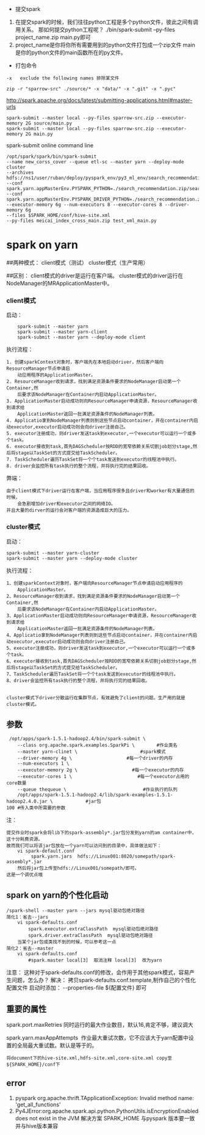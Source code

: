 - 提交spark  
1. 在提交spark的时候，我们往往python工程是多个python文件，彼此之间有调用关系。
那如何提交python工程呢？
./bin/spark-submit –py-files project_name.zip main.py即可
2. project_name是你将你所有需要用到的python文件打包成一个zip文件
main是你的python文件的main函数所在的py文件。

- 打包命令
```
-x   exclude the following names 排除某文件
```
```
zip -r "sparrow-src" ./source/* -x "data/" -x ".git" -x ".pyc"
```
http://spark.apache.org/docs/latest/submitting-applications.html#master-urls
```
spark-submit --master local --py-files sparrow-src.zip --executor-memory 2G source/main.py
spark-submit --master local --py-files sparrow-src.zip --executor-memory 2G main.py

```
spark-submit online command line
```
/opt/spark/spark/bin/spark-submit 
--name new_corss_cover --queue etl-sc --master yarn --deploy-mode cluster 
--archives hdfs://ns1/user/ruban/deploy/pyspark_env/py3_ml_env/search_recommendation.zip 
--conf spark.yarn.appMasterEnv.PYSPARK_PYTHON=./search_recommendation.zip/search_recommendation/bin/python 
--conf spark.yarn.appMasterEnv.PYSPARK_DRIVER_PYTHON=./search_recommendation.zip/search_recommendation/bin/python 
--executor-memory 6g --num-executors 8 --executor-cores 8 --driver-memory 6g 
--files $SPARK_HOME/conf/hive-site.xml 
--py-files meicai_index_cross_main.zip test_xml_main.py 
```

# spark on yarn
##两种模式：
    client模式（测试）
    cluster模式（生产常用）
    
##区别：
    client模式的driver是运行在客户端。
    cluster模式的driver运行在NodeManager的MRApplicationMaster中。
 
 
### client模式
启动：
```
    spark-submit --master yarn
    spark-submit --master yarn-client
    spark-submit --master yarn --deploy-mode client
```
 
 
执行流程：

    1. 创建sparkContext对象时，客户端先在本地启动driver，然后客户端向ResourceManager节点申请启
        动应用程序的ApplicationMaster。
    2. ResourceManager收到请求，找到满足资源条件要求的NodeManager启动第一个Container,然
        后要求该NodeManager在Container内启动ApplicationMaster。
    3. ApplicationMaster启动成功则向ResourceManager申请资源，ResourceManager收到请求给
        ApplicationMaster返回一批满足资源条件的NodeManager列表。
    4. Applicatio拿到NodeManager列表则到这些节点启动container，并在container内启动executor,executor启动成功则会向driver注册自己。
    5. executor注册成功，则driver发送task到executor,一个executor可以运行一个或多个task。
    6. executor接收到task,首先DAGScheduler按RDD的宽窄依赖关系切割job划分stage,然后将stage以TaskSet的方式提交给TaskScheduler。
    7. TaskScheduler遍历TaskSet将一个个task发送到executor的线程池中执行。
    8. driver会监控所有task执行的整个流程，并将执行完的结果回收。
 
弊端：

    由于client模式下driver运行在客户端，当应用程序很多且driver和worker有大量通信的时候，
        会急剧增加driver和executor之间的网络IO。
    并且大量的dirver的运行会对客户端的资源造成巨大的压力。
 
 
### cluster模式
启动：

    spark-submit --master yarn-cluster
    spark-submit --master yarn --deploy-mode cluster
  
执行流程：

    1、创建sparkContext对象时，客户端向ResourceManager节点申请启动应用程序的
        ApplicationMaster。
    2、ResourceManager收到请求，找到满足资源条件要求的NodeManager启动第一个Container,然
        后要求该NodeManager在Container内启动ApplicationMaster。
    3、ApplicationMaster启动成功则向ResourceManager申请资源，ResourceManager收到请求给
        ApplicationMaster返回一批满足资源条件的NodeManager列表。
    4、Applicatio拿到NodeManager列表则到这些节点启动container，并在container内启动executor,executor启动成功则会向driver注册自己。
    5、executor注册成功，则driver发送task到executor,一个executor可以运行一个或多个task。
    6、executor接收到task,首先DAGScheduler按RDD的宽窄依赖关系切割job划分stage,然后将stage以TaskSet的方式提交给TaskScheduler。
    7、TaskScheduler遍历TaskSet将一个个task发送到executor的线程池中执行。
    8、driver会监控所有task执行的整个流程，并将执行完的结果回收。
 
 
    cluster模式下driver分散运行在集群节点，有效避免了client的问题。生产用的就是cluster模式。
 
## 参数
```
 /opt/apps/spark-1.5.1-hadoop2.4/bin/spark-submit \
    --class org.apache.spark.examples.SparkPi \        #作业类名
    --master yarn-clinet \                       #spark模式
    --driver-memory 4g \                    #每一个driver的内存
    --num-executors 1 \
    --executor-memory 2g \                    #每一个executor的内存
    --executor-cores 1 \                        #每一个executor占用的core数量
    --queue thequeue \                            #作业执行的队列
    /opt/apps/spark-1.5.1-hadoop2.4/lib/spark-examples-1.5.1-hadoop2.4.0.jar \            #jar包
100 #传入类中所需要的参数
```
注：

    提交作业时spark会将lib下的spark-assembly*.jar包分发到yarn的am container中，这十分耗费资源。
    故而我们可以将该jar包放在一个yarn可以访问到的目录中，具体做法如下：
        vi spark-default.conf  
             spark.yarn.jars  hdfs://Linux001:8020/somepath/spark-assembly*.jar
        然后将jar包上传至hdfs://Linux001/somepath/即可。
    这是一个调优点哦
## spark on yarn的个性化启动
    /spark-shell --master yarn --jars mysql驱动包绝对路径
    简化1：省去--jars
        vi spark-defaults.conf  
            spark.executor.extraClassPath  mysql驱动包绝对路径
            spark.driver.extraClassPath  mysql驱动包绝对路径
        当某个jar包或类找不到的时候，可以参考这一点
    简化2：省去--master
        vi spark-defaults.conf
            #spark.master local[3]  取消注释 local[3]  改为yarn
注意：
    这种对于spark-defaults.conf的修改，会作用于其他spark模式，容易产生问题，怎么办？
解决：
    拷贝spark-defaults.conf.template,制作自己的个性化配置文件
    启动时添加：
        --properties-file ${配置文件}  即可
 
 
## 重要的属性
spark.port.maxRetries
    同时运行的最大作业数目，默认16,肯定不够，建议调大
 
spark.yarn.maxAppAttempts 
    作业最大重试次数，它不应该大于yarn配置中设置的全局最大重试数。默认是等于的。


`将document下的hive-site.xml,hdfs-site.xml,core-site.xml copy至${SPARK_HOME}/conf下`

error
---
1. pyspark org.apache.thrift.TApplicationException: Invalid method name: 'get_all_functions'
2. Py4JError:org.apache.spark.api.python.PythonUtils.isEncryptionEnabled does not exist in the JVM
解决方案
SPARK_HOME 与pyspark 版本要一致并与hive版本兼容

